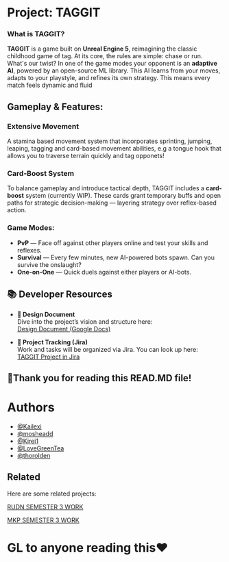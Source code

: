 # Project: TAGGIT

### What is TAGGIT?

**TAGGIT** is a game built on **Unreal Engine 5**, reimagining the classic childhood game of tag. At its core, the rules are simple: chase or run. What's our twist? In one of the game modes your opponent is an **adaptive AI**, powered by an open-source ML library.
This AI learns from your moves, adapts to your playstyle, and refines its own strategy. This means every match feels dynamic and fluid

## Gameplay & Features:
### Extensive Movement
A stamina based movement system that incorporates sprinting, jumping, leaping, tagging and card-based movement abilities, e.g a tongue hook that allows you to traverse terrain quickly and tag opponets!

### Card-Boost System  
To balance gameplay and introduce tactical depth, TAGGIT includes a **card-boost** system (currently WIP). These cards grant temporary buffs and open paths for strategic decision-making — layering strategy over reflex-based action.

### Game Modes:  
- **PvP** — Face off against other players online and test your skills and reflexes.  
- **Survival** — Every few minutes, new AI-powered bots spawn. Can you survive the onslaught?  
- **One-on-One** — Quick duels against either players or AI-bots.


## 📚 Developer Resources

- **📄 Design Document**  
  Dive into the project’s vision and structure here:  
  [Design Document (Google Docs)](https://docs.google.com/document/d/1y-zjIfR6l5XR5Q8lMKd7cEIrTGCZYUAzF4B31ZDhMl8/edit?usp=sharing)  
  
- **📌 Project Tracking (Jira)**  
  Work and tasks will be organized via Jira. You can look up here:  
  [TAGGIT Project in Jira](https://kailexiprojecttag.atlassian.net/jira/software/projects/SCRUM/boards/1/timeline?atlOrigin=eyJpIjoiZGM4OGE5MzM5MDA1NDFhZGI3MDQzNWZkZmJjOWNiN2MiLCJwIjoiaiJ9)  


## 🎉Thank you for reading this READ.MD file!
# Authors

- [@Kailexi](https://www.github.com/kailexi)
- [@mosheadd](https://github.com/mosheadd)
- [@Kirei1](https://github.com/Kirei1)
- [@LoveGreenTea](https://github.com/LoveGreenTea)
- [@thorolden](https://github.com/thorolden)
## Related

Here are some related projects:

[RUDN SEMESTER 3 WORK](https://github.com/Kailexi/C_DZ_Sem3)

[MKP SEMESTER 3 WORK](https://github.com/Kailexi/MKPLABS-RUDN)

# GL to anyone reading this❤️













